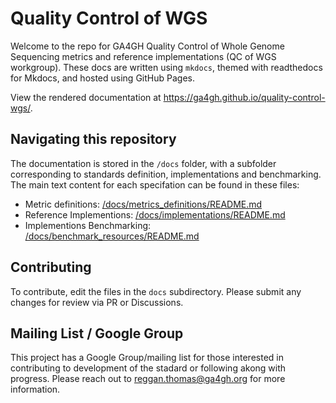 # Quality Control of WGS

Welcome to the repo for GA4GH Quality Control of Whole Genome Sequencing metrics and reference implementations (QC of WGS workgroup). These docs are written using `mkdocs`, themed with readthedocs for Mkdocs, and hosted using GitHub Pages.

View the rendered documentation at https://ga4gh.github.io/quality-control-wgs/.


## Navigating this repository

The documentation is stored in the `/docs` folder, with a subfolder corresponding to standards definition, implementations and benchmarking. The main text content for each specifation can be found in these files:

 - Metric definitions: [/docs/metrics_definitions/README.md](/docs/metrics_definitions/README.md)
 - Reference Implementions: [/docs/implementations/README.md](/docs/implementations/README.md)
 - Implementions Benchmarking: [/docs/benchmark_resources/README.md](/docs/benchmark_resources/README.md)


## Contributing

To contribute, edit the files in the `docs` subdirectory. Please submit any changes for review via PR or Discussions.


## Mailing List / Google Group

This project has a Google Group/mailing list for those interested in contributing to development of the stadard or following akong with progress. Please reach out to reggan.thomas@ga4gh.org for more information.
